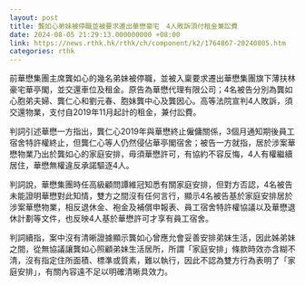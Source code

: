 ```yaml
---
layout: post
title: 龔如心弟妹被停職並被要求遷出華懋豪宅　4人敗訴須付租金兼訟費
date: 2024-08-05 21:29:13.000000000 +08:00
link: https://news.rthk.hk/rthk/ch/component/k2/1764867-20240805.htm
categories: rthk
---
```


前華懋集團主席龔如心的幾名弟妹被停職，並被入稟要求遷出華懋集團旗下薄扶林豪宅華亭閣，並交還車位及租金。原告為華懋代理有限公司；4名被告分別為龔如心胞弟夫婦、龔仁心和劉元春、胞妹龔中心及龔因心。高等法院宣判4人敗訴，須交還物業，支付自2019年11月起計的租金，兼付訟費。

判詞引述華懋一方指出，龔仁心2019年與華懋終止僱傭關係，3個月通知期後員工宿舍特許權終止，但龔仁心等人仍然侵佔華亭閣宿舍；被告一方就指，居於涉案華懋物業乃出於龔如心的家庭安排，毋須華懋許可，有協約不容反悔，4人有權繼續居住，華懋無權違反承諾驅逐4人。

判詞說，華懋集團時任高級顧問譚維冠知悉有關家庭安排，但對方否認，4名被告未能證明華懋對此知情，雙方之間沒有任何言行，顯示4名被告基於家庭安排居於涉案華懋物業，相反退休金、袍金及補償申報表、員工宿舍特許權協議以及華懋退休計劃等文件，也反映4人基於華懋許可才享有員工宿舍。

判詞續指，案中沒有清晰證據顯示龔如心曾應允會妥善安排弟妹生活，因此姊弟妹之間，從無協議讓龔如心照顧弟妹生活居所，所謂「家庭安排」條款時效亦含糊不清，沒有指定住所面積、標準或質素，難以執行，因此不認為雙方行為表明了「家庭安排」，有關內容遠不足以明確清晰具效力。
